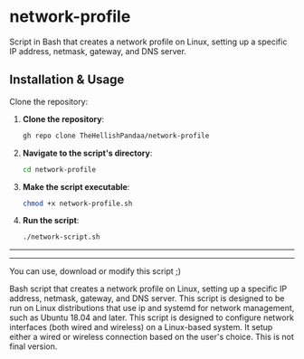 # network-profile
Script in Bash that creates a network profile on Linux, setting up a specific IP address, netmask, gateway, and DNS server.


<h2><strong>Installation & Usage</strong></h2>

Clone the repository:

1. **Clone the repository**:

   ```bash
   gh repo clone TheHellishPandaa/network-profile
   ```

2. **Navigate to the script's directory**:

   ```bash
   cd network-profile
   ```

3. **Make the script executable**:

   ```bash
   chmod +x network-profile.sh
   ```

4. **Run the script**:

   ```bash
   ./network-script.sh
   ```
<hr><hr>

You can use, download or modify this script ;)


Bash script that creates a network profile on Linux, setting up a specific IP address, netmask, gateway, and DNS server. This script is designed to be run on Linux distributions that use ip and systemd for network management, such as Ubuntu 18.04 and later. This script is designed to configure network interfaces (both wired and wireless) on a Linux-based system. It setup either a wired or wireless connection based on the user's choice. This is not final version.

